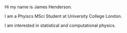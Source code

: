 Hi my name is James Henderson.

I am a Phyiscs MSci Student at University College London.

I am interested in statistical and computational physics.
